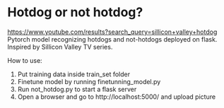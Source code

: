 # Hotdog or not hotdog?
https://www.youtube.com/results?search_query=sillicon+valley+hotdog
Pytorch model recognizing hotdogs and not-hotdogs deployed on flask. Inspired by Sillicon Valley TV series.

How to use:
1) Put training data inside train_set folder
2) Finetune model by running finetunning_model.py
3) Run not_hotdog.py to start a flask server
4) Open a browser and go to http://localhost:5000/ and upload picture
